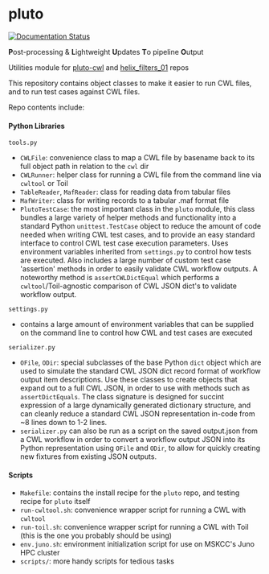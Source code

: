 # pluto

[![Documentation Status](https://readthedocs.org/projects/pluto-util/badge/?version=latest)](https://pluto-util.readthedocs.io/en/latest/?badge=latest)

**P**ost-processing & **L**ightweight **U**pdates **T**o pipeline **O**utput

Utilities module for [pluto-cwl](https://github.com/mskcc/pluto-cwl) and [helix_filters_01](https://github.com/mskcc/helix_filters_01) repos

This repository contains object classes to make it easier to run CWL files, and to run test cases against CWL files. 

Repo contents include:

#### Python Libraries

`tools.py`

- `CWLFile`: convenience class to map a CWL file by basename back to its full object path in relation to the `cwl` dir
- `CWLRunner`: helper class for running a CWL file from the command line via `cwltool` or Toil
- `TableReader`, `MafReader`: class for reading data from tabular files
- `MafWriter`: class for writing records to a tabular .maf format file
- `PlutoTestCase`: the most important class in the `pluto` module, this class bundles a large variety of helper methods and functionality into a standard Python `unittest.TestCase` object to reduce the amount of code needed when writing CWL test cases, and to provide an easy standard interface to control CWL test case execution parameters. Uses environment variables inherited from `settings.py` to control how tests are executed. Also includes a large number of custom test case 'assertion' methods in order to easily validate CWL workflow outputs. A noteworthy method is `assertCWLDictEqual` which performs a `cwltool`/Toil-agnostic comparison of CWL JSON dict's to validate workflow output.


`settings.py`

- contains a large amount of environment variables that can be supplied on the command line to control how CWL and test cases are executed

`serializer.py`

- `OFile`, `ODir`: special subclasses of the base Python `dict` object which are used to simulate the standard CWL JSON dict record format of workflow output item descriptions. Use these classes to create objects that expand out to a full CWL JSON, in order to use with methods such as `assertDictEquals`. The class signature is designed for succint expression of a large dynamically generated dictionary structure, and can cleanly reduce a standard CWL JSON representation in-code from ~8 lines down to 1-2 lines. 
- `serializer.py` can also be run as a script on the saved output.json from a CWL workflow in order to convert a workflow output JSON into its Python representation using `OFile` and `ODir`, to allow for quickly creating new fixtures from existing JSON outputs.

#### Scripts

- `Makefile`: contains the install recipe for the `pluto` repo, and testing recipe for `pluto` itself
- `run-cwltool.sh`: convenience wrapper script for running a CWL with `cwltool`
- `run-toil.sh`: convenience wrapper script for running a CWL with Toil (this is the one you probably should be using)
- `env.juno.sh`: environment initialization script for use on MSKCC's Juno HPC cluster
- `scripts/`: more handy scripts for tedious tasks


